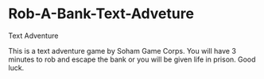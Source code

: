 # Rob-A-Bank-Text-Adveture
Text Adventure

This is a text adventure game by Soham Game Corps. You will have 3 minutes to rob and escape the bank or you will be given life in prison. Good luck.
